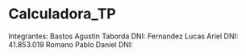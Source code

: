 # Calculadora_TP

Integrantes:
Bastos Agustin Taborda DNI: 
Fernandez Lucas Ariel DNI: 41.853.019
Romano Pablo Daniel DNI: 

